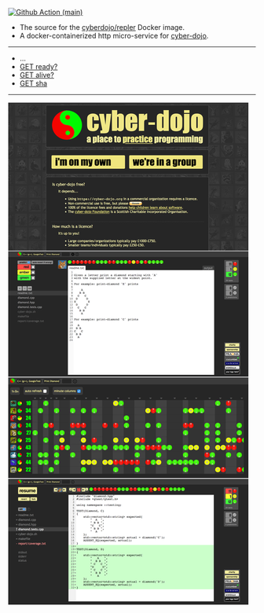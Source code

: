[![Github Action (main)](https://github.com/cyber-dojo/repler/actions/workflows/main.yml/badge.svg)](https://github.com/cyber-dojo/repler/actions)

- The source for the [cyberdojo/repler](https://hub.docker.com/r/cyberdojo/repler/tags) Docker image.
- A docker-containerized http micro-service for [cyber-dojo](http://cyber-dojo.org).

- - - -
* ...
* [GET ready?](docs/api.md#get-ready)
* [GET alive?](docs/api.md#get-alive)  
* [GET sha](docs/api.md#get-sha)

- - - -
![cyber-dojo.org home page](https://github.com/cyber-dojo/cyber-dojo/blob/master/shared/home_page_snapshot.png)
